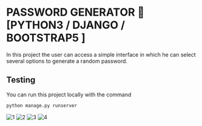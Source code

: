 # PASSWORD GENERATOR 🔐 [PYTHON3 / DJANGO / BOOTSTRAP5 ]

In this project the user can access a simple interface in which he can select several options to generate a random password.

## Testing
You can run this project locally with the command
```bash
python manage.py runserver
```
![1](https://user-images.githubusercontent.com/119838743/218388561-d0769950-cf9c-4f72-aafe-4c7cc5483cdb.png)
![2](https://user-images.githubusercontent.com/119838743/218388578-b0cccfd3-60c8-416c-919d-206d15a836b1.png)
![3](https://user-images.githubusercontent.com/119838743/218388593-f6dcf66e-ff67-49ad-a35a-72f8ee9b56ce.png)
![4](https://user-images.githubusercontent.com/119838743/218388620-9e31ab00-e153-4cae-8d55-e8ada0a77b57.png)
